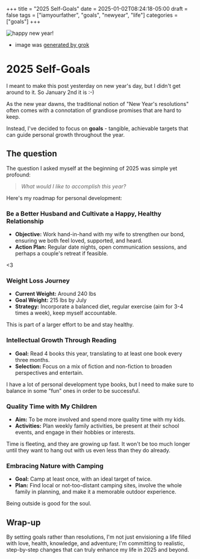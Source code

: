 +++
title = "2025 Self-Goals"
date = 2025-01-02T08:24:18-05:00
draft = false
tags = ["iamyourfather", "goals", "newyear", "life"]
categories = ["goals"]
+++

![happy new year!](/images/posts/2025.jpg)
- image was [generated by grok](https://x.com/i/grok/share/lvlc4FFRQtVJzDxGHTmpmJ6a6)

# 2025 Self-Goals
I meant to make this post yesterday on new year's day, but I didn't get around to it.  So January 2nd it is :-)

As the new year dawns, the traditional notion of "New Year's resolutions" often comes with a connotation of grandiose promises that are hard to keep. 

Instead, I've decided to focus on **goals** - tangible, achievable targets that can guide personal growth throughout the year. 

## The question

The question I asked myself at the beginning of 2025 was simple yet profound: 

> *What would I like to accomplish this year?* 

Here's my roadmap for personal development:

### Be a Better Husband and Cultivate a Happy, Healthy Relationship
- **Objective:** Work hand-in-hand with my wife to strengthen our bond, ensuring we both feel loved, supported, and heard.
- **Action Plan:** Regular date nights, open communication sessions, and perhaps a couple's retreat if feasible.

<3

### Weight Loss Journey
- **Current Weight:** Around 240 lbs
- **Goal Weight:** 215 lbs by July
- **Strategy:** Incorporate a balanced diet, regular exercise (aim for 3-4 times a week), keep myself accountable.

This is part of a larger effort to be and stay healthy.

### Intellectual Growth Through Reading
- **Goal:** Read 4 books this year, translating to at least one book every three months.
- **Selection:** Focus on a mix of fiction and non-fiction to broaden perspectives and entertain.

I have a lot of personal development type books, but I need to make sure to balance in some "fun" ones in order to be successful.

### Quality Time with My Children
- **Aim:** To be more involved and spend more quality time with my kids.
- **Activities:** Plan weekly family activities, be present at their school events, and engage in their hobbies or interests.

Time is fleeting, and they are growing up fast. It won't be too much longer until they want to hang out with us even less than they do already.

### Embracing Nature with Camping
- **Goal:** Camp at least once, with an ideal target of twice.
- **Plan:** Find local or not-too-distant camping sites, involve the whole family in planning, and make it a memorable outdoor experience.

Being outside is good for the soul.

## Wrap-up

By setting goals rather than resolutions, I'm not just envisioning a life filled with love, health, knowledge, and adventure; I'm committing to realistic, step-by-step changes that can truly enhance my life in 2025 and beyond.
